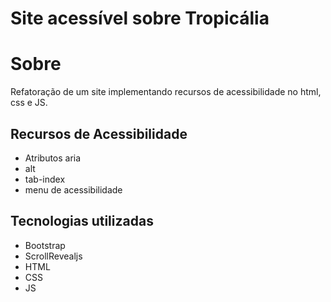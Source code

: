 # Site acessível sobre Tropicália
# Sobre
Refatoração de um site implementando recursos de acessibilidade no html, css e JS.
## Recursos de Acessibilidade
- Atributos aria
- alt
- tab-index
- menu de acessibilidade
## Tecnologias utilizadas
- Bootstrap
- ScrollRevealjs
- HTML
- CSS
- JS